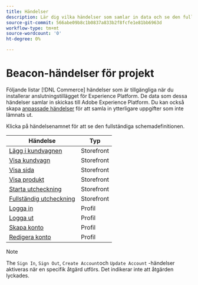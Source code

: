 ```yaml
---
title: Händelser
description: Lär dig vilka händelser som samlar in data och se den fullständiga schemadefinitionen.
source-git-commit: 566abe09b8c1b0837a833b2f8fcfe1e81bb6963d
workflow-type: tm+mt
source-wordcount: '0'
ht-degree: 0%

---
```


# Beacon-händelser för projekt

Följande listar [!DNL Commerce] händelser som är tillgängliga när du installerar anslutningstillägget för Experience Platform. De data som dessa händelser samlar in skickas till Adobe Experience Platform. Du kan också skapa [anpassade händelser](custom-events.md) för att samla in ytterligare uppgifter som inte lämnats ut.

Klicka på händelsenamnet för att se den fullständiga schemadefinitionen.

| Händelse | Typ |
|---|---|
| [Lägg i kundvagnen](https://github.com/adobe/magento-storefront-event-collector/blob/main/src/handlers/product/addToCartAEP.ts) | Storefront |
| [Visa kundvagn](https://github.com/adobe/magento-storefront-event-collector/blob/main/src/handlers/shoppingCart/viewAEP.ts) | Storefront |
| [Visa sida](https://github.com/adobe/magento-storefront-event-collector/blob/main/src/handlers/page/viewAEP.ts) | Storefront |
| [Visa produkt](https://github.com/adobe/magento-storefront-event-collector/blob/main/src/handlers/product/viewAEP.ts) | Storefront |
| [Starta utcheckning](https://github.com/adobe/magento-storefront-event-collector/blob/main/src/handlers/shoppingCart/initiateCheckoutAEP.ts) | Storefront |
| [Fullständig utcheckning](https://github.com/adobe/magento-storefront-event-collector/blob/main/src/handlers/checkout/placeOrderAEP.ts) | Storefront |
| [Logga in](https://github.com/adobe/magento-storefront-event-collector/blob/main/src/handlers/account/signInAEP.ts) | Profil |
| [Logga ut](https://github.com/adobe/magento-storefront-event-collector/blob/main/src/handlers/account/signOutAEP.ts) | Profil |
| [Skapa konto](https://github.com/adobe/magento-storefront-event-collector/blob/main/src/handlers/account/createAccountAEP.ts) | Profil |
| [Redigera konto](https://github.com/adobe/magento-storefront-event-collector/blob/main/src/handlers/account/editAccountAEP.ts) | Profil |

>[!NOTE]
>
> The `Sign In`, `Sign Out`, `Create Account`och `Update Account` -händelser aktiveras när en specifik åtgärd utförs. Det indikerar inte att åtgärden lyckades.

